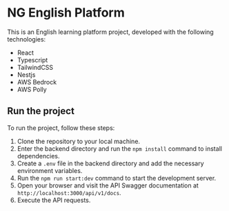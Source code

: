 # NG English Platform

This is an English learning platform project, developed with the following technologies:
- React
- Typescript
- TailwindCSS
- Nestjs
- AWS Bedrock
- AWS Polly

## Run the project
To run the project, follow these steps:
1. Clone the repository to your local machine.
2. Enter the backend directory and run the `npm install` command to install dependencies.
3. Create a `.env` file in the backend directory and add the necessary environment variables.
4. Run the `npm run start:dev` command to start the development server.
5. Open your browser and visit the API Swagger documentation at `http://localhost:3000/api/v1/docs`.
6. Execute the API requests.

